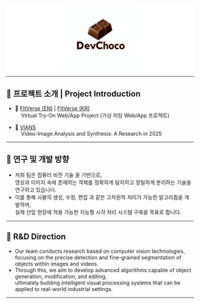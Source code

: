 <p align="center">
  <img src="https://github.com/DevChoco/.github/blob/main/profile/img/d1.png" alt="Open Source at Devchoco"/>
</p>

---

## 📌 프로젝트 소개 | Project Introduction

- 🔗 [FItVerse (EN)](https://github.com/DevChoco/.github/blob/main/profile/project/FItVerse_EN.md) | [FItVerse (KR)](https://github.com/DevChoco/.github/blob/main/profile/project/FItVerse.md)  
  &nbsp;&nbsp;&nbsp;&nbsp;Virtual Try-On Web/App Project (가상 피팅 Web/App 프로젝트)

- 🔗 [VIANS](https://github.com/DevChoco/.github/blob/main/profile/project/2025_VIANS.md)  
  &nbsp;&nbsp;&nbsp;&nbsp;Video-Image Analysis and Synthesis: A Research in 2025

---

## 🔬 연구 및 개발 방향

- 저희 팀은 컴퓨터 비전 기술 을 기반으로,  
영상과 이미지 속에 존재하는 객체를 정확하게 탐지하고 정밀하게 분리하는 기술을 연구하고 있습니다.  
- 이를 통해 사물의 생성, 수정, 편집 과 같은 고차원적 처리가 가능한 알고리즘을 개발하며,  
실제 산업 현장에 적용 가능한 지능형 시각 처리 시스템 구축을 목표로 합니다.

---

## 🔬 R&D Direction

- Our team conducts research based on computer vision technologies,  
focusing on the precise detection and fine-grained segmentation of objects within images and videos.  
- Through this, we aim to develop advanced algorithms capable of object generation, modification, and editing,  
ultimately building intelligent visual processing systems that can be applied to real-world industrial settings.

---
